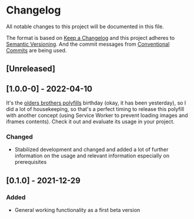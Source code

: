 # Changelog

All notable changes to this project will be documented in this file.

The format is based on [Keep a Changelog](https://keepachangelog.com/en/1.0.0/)
and this project adheres to [Semantic Versioning](https://semver.org/spec/v2.0.0.html).
And the commit messages from [Conventional Commits](https://conventionalcommits.org) are being used.

## [Unreleased]

## [1.0.0-0] - 2022-04-10

It's the [olders brothers polyfills](https://github.com/mfranzke/loading-attribute-polyfill) birthday (okay, it has been yesterday), so I did a lot of housekeeping, so that's a perfect timing to release this polyfill with another concept (using Service Worker to prevent loading images and iframes contents). Check it out and evaluate its usage in your project.

### Changed

- Stabilized development and changed and added a lot of further information on the usage and relevant information especially on prerequisites

## [0.1.0] - 2021-12-29

### Added

- General working functionality as a first beta version
